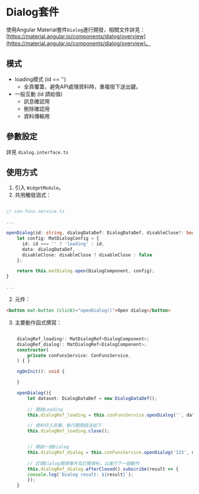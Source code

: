 # Dialog套件
使用Angular Material套件`Dialog`進行開發，相關文件詳見：[https://material.angular.io/components/dialog/overview](https://material.angular.io/components/dialog/overview)。

## 模式
* loading模式 (id == '')
    * 全頁覆蓋，避免API處理資料時，重複按下送出鍵。
* 一般互動 (id 請給值)
    * 訊息確認用
    * 刪除確認用
    * 資料傳輸用

## 參數設定
詳見 `dialog.interface.ts`

## 使用方式
1. 引入 `WidgetModule`。
2. 共用觸發涵式：
``` typescript

// con-funs.service.ts

...

openDialog(id: string, dialogDataDef: DialogDataDef, disableClose?: boolean){
    let config: MatDialogConfig = {
      id: id === '' ? 'loading' : id,
      data: dialogDataDef,
      disableClose: disableClose ? disableClose : false
    };

    return this.matDialog.open(DialogComponent, config);
}

...

```
2. 元件：
``` html
<button mat-button (click)="openDialog()">Open dialog</button>

```
3. 主要動作函式撰寫：
``` typescript

    dialogRef_loading!: MatDialogRef<DialogComponent>;
    dialogRef_dialog!: MatDialogRef<DialogComponent>;
    constructor(
        private conFunsService: ConFunsService,
    ) { }

    ngOnInit(): void {

    }

    openDialog(){
        let dataset: DialogDataDef = new DialogDataDef();
        
        // 開啟Loading 
        this.dialogRef_loading = this.conFunsService.openDialog('', dataset);

        // 資料仔入完畢，執行關閉語法如下
        this.dialogRef_loading.close();


        // 開啟一般Dialog
        this.dialogRef_dialog = this.conFunsService.openDialog('123', dataset);
        
        // 訂閱Dialog關閉事件及訂閱資料，以進行下一個動作
        this.dialogRef_dialog.afterClosed().subscribe(result => {
        console.log(`Dialog result: ${result}`);
        });
    }
```